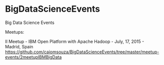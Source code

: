 # BigDataScienceEvents
Big Data Science Events


Meetups:

II Meetup - IBM Open Platform with Apache Hadoop - July, 17, 2015 - Madrid, Spain
https://github.com/caiomsouza/BigDataScienceEvents/tree/master/meetup-events/2meetupIBMBigData
